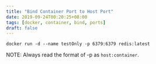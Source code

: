 ```yaml
---
title: "Bind Container Port to Host Port"
date: 2019-09-24T00:20:25+08:00
tags: [docker, container, bind, ports]
draft: false
---
```


```
docker run -d --name testOnly -p 6379:6379 redis:latest
```

NOTE: Always read the format of -p as `host:container`.
